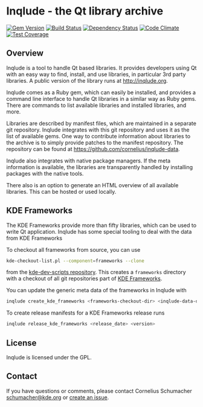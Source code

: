 # Inqlude - the Qt library archive

[![Gem Version](https://badge.fury.io/rb/inqlude.svg)](https://badge.fury.io/rb/inqlude)
[![Build Status](https://travis-ci.org/cornelius/inqlude.svg?branch=master)](https://travis-ci.org/cornelius/inqlude)
[![Dependency Status](https://dependencyci.com/github/cornelius/inqlude/badge)](https://dependencyci.com/github/cornelius/inqlude)
[![Code Climate](https://codeclimate.com/github/cornelius/inqlude/badges/gpa.svg)](https://codeclimate.com/github/cornelius/inqlude)
[![Test Coverage](https://codeclimate.com/github/cornelius/inqlude/badges/coverage.svg)](https://codeclimate.com/github/cornelius/inqlude/coverage)

## Overview

Inqlude is a tool to handle Qt based libraries. It provides developers using Qt
with an easy way to find, install, and use libraries, in particular 3rd party
libraries. A public version of the library runs at http://inqlude.org.

Inqlude comes as a Ruby gem, which can easily be installed, and provides a
command line interface to handle Qt libraries in a similar way as Ruby gems.
There are commands to list available libraries and installed libraries, and
more.

Libraries are described by manifest files, which are maintained in a separate
git repository. Inqlude integrates with this git repository and uses it as the
list of available gems. One way to contribute information about libraries to the
archive is to simply provide patches to the manifest repository. The repository
can be found at https://github.com/cornelius/inqlude-data.

Inqlude also integrates with native package managers. If the meta information is
available, the libraries are transparently handled by installing packages with
the native tools.

There also is an option to generate an HTML overview of all available libraries.
This can be hosted or used locally.

## KDE Frameworks

The KDE Frameworks provide more than fifty libraries, which can be used to
write Qt application. Inqlude has some special tooling to deal with the data
from KDE Frameworks

To checkout all frameworks from source, you can use

```bash
kde-checkout-list.pl --component=frameworks --clone
```

from the
[kde-dev-scripts repository](https://quickgit.kde.org/?p=kde-dev-scripts.git).
This creates a `frameworks` directory with a checkout of all git repositories
part of [KDE Frameworks](https://projects.kde.org/projects/frameworks).

You can update the generic meta data of the frameworks in Inqlude with

```bash
inqlude create_kde_frameworks <frameworks-checkout-dir> <inqlude-data-dir>
```

To create release manifests for a KDE Frameworks release runs

```bash
inqlude release_kde_frameworks <release_date> <version>
```

## License

Inqlude is licensed under the GPL.

## Contact

If you have questions or comments, please contact Cornelius Schumacher
<schumacher@kde.org> or [create an issue](https://github.com/cornelius/inqlude/issues/new).
